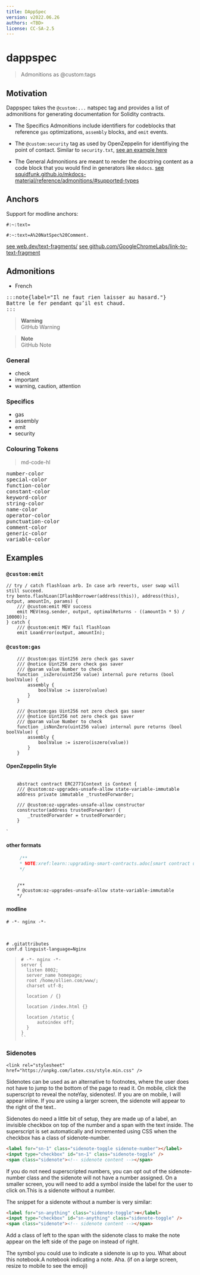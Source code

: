 ```yaml
---
title: DAppSpec
version: v2022.06.26
authors: <TBD>
license: CC-SA-2.5
---
```


# dappspec

> Admonitions as @custom:tags

## Motivation

Dappspec takes the `@custom:...` natspec tag and provides a list of admonitions for generating documentation for Solidity contracts.

- The Specifics Admonitions include identifiers for codeblocks that reference `gas` optimizations, `assembly` blocks, and `emit` events.

- The `@custom:security` tag as used by OpenZeppelin for identifiying the point of contact. Similar to `security.txt`, [see an example here](https://www.manifoldfinance.com/.well-known/security.txt)

- The General Admonitions are meant to render the docstring content as a code block that you would find in generators like `mkdocs`. [see squidfunk.github.io/mkdocs-material/reference/admonitions/#supported-types](https://squidfunk.github.io/mkdocs-material/reference/admonitions/#supported-types)

## Anchors

Support for modline anchors:

`#:~:text=`

```
#:~:text=A%20NatSpec%20Comment.
```

[see web.dev/text-fragments/](https://web.dev/text-fragments/)
[see github.com/GoogleChromeLabs/link-to-text-fragment](https://github.com/GoogleChromeLabs/link-to-text-fragment)

## Admonitions

- French

<pre>
:::note{label="Il ne faut rien laisser au hasard."}
Battre le fer pendant qu’il est chaud.
:::
</pre>

> **Warning** <br />
> GitHub Warning

> **Note** <br />
> GitHub Note

### General
- check
- important
- warning, caution, attention

### Specifics
-    gas
-    assembly
-    emit 
-    security


### Colouring Tokens

> md-code-hl

<pre>
number-color
special-color
function-color
constant-color
keyword-color
string-color
name-color
operator-color
punctuation-color
comment-color
generic-color
variable-color
</pre>

## Examples

### `@custom:emit` 

```solidity
// try / catch flashloan arb. In case arb reverts, user swap will still succeed.
try bento.flashLoan(IFlashBorrower(address(this)), address(this), output, amountIn, params) {
    /// @custom:emit MEV success
    emit MEV(msg.sender, output, optimalReturns - ((amountIn * 5) / 10000));
} catch {
    /// @custom:emit MEV fail flashloan
    emit LoanError(output, amountIn);
```

### `@custom:gas` 

```solidity
    /// @custom:gas Uint256 zero check gas saver
    /// @notice Uint256 zero check gas saver
    /// @param value Number to check
    function _isZero(uint256 value) internal pure returns (bool boolValue) {
        assembly {
            boolValue := iszero(value)
        }
    }

    /// @custom:gas Uint256 not zero check gas saver
    /// @notice Uint256 not zero check gas saver
    /// @param value Number to check
    function _isNonZero(uint256 value) internal pure returns (bool boolValue) {
        assembly {
            boolValue := iszero(iszero(value))
        }
    }
```

#### OpenZeppelin Style

```solidity
    
    abstract contract ERC2771Context is Context {
    /// @custom:oz-upgrades-unsafe-allow state-variable-immutable
    address private immutable _trustedForwarder;

    /// @custom:oz-upgrades-unsafe-allow constructor
    constructor(address trustedForwarder) {
        _trustedForwarder = trustedForwarder;
    }
```

`

#### other formats

```javascript
     /**
     * NOTE:xref:learn::upgrading-smart-contracts.adoc[smart contract upgrade].
     */
     
```
    
```solidity
    /**
    * @custom:oz-upgrades-unsafe-allow state-variable-immutable
    */
```
    
#### modline
    
```shell
# -*- nginx -*-
```
<br />
    
```shell
# .gitattributes
conf.d linguist-language=Nginx
```

> ```nginx
> # -*- nginx -*-
> server {
> 	listen 8002;
> 	server_name homepage;
> 	root /home/ollien.com/www/;
> 	charset utf-8;
> 
> 	location / {}
> 
> 	location /index.html {}
> 
> 	location /static {
> 		autoindex off;
> 	}
> }
> ``



### Sidenotes

```
<link rel="stylesheet" href="https://unpkg.com/latex.css/style.min.css" />
```

Sidenotes can be used as an alternative to footnotes, where the user does not have to jump to the bottom of the page to read it. On mobile, click the superscript to reveal the noteYay, sidenotes!. If you are on mobile, I will appear inline. If you are using a larger screen, the sidenote will appear to the right of the text..

Sidenotes do need a little bit of setup, they are made up of a label, an invisible checkbox on top of the number and a span with the text inside. The superscript is set automatically and incremented using CSS when the checkbox has a class of sidenote-number.

```html
<label for="sn-1" class="sidenote-toggle sidenote-number"></label>
<input type="checkbox" id="sn-1" class="sidenote-toggle" />
<span class="sidenote"><!-- sidenote content --></span>
```
If you do not need superscripted numbers, you can opt out of the sidenote-number class and the sidenote will not have a number assigned. On a smaller screen, you will need to add a symbol inside the label for the user to click on.This is a sidenote without a number.

The snippet for a sidenote without a number is very similar:
```html
<label for="sn-anything" class="sidenote-toggle">⊕</label>
<input type="checkbox" id="sn-anything" class="sidenote-toggle" />
<span class="sidenote"><!-- sidenote content --></span>
```

Add a class of left to the span with the sidenote class to make the note appear on the left side of the page on instead of right.

The symbol you could use to indicate a sidenote is up to you. What about this notebook.A notebook indicating a note. Aha.
(if on a large screen, resize to mobile to see the emoji)

